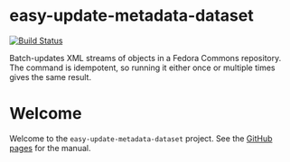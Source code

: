 easy-update-metadata-dataset
============================
[![Build Status](https://travis-ci.org/DANS-KNAW/easy-update-metadata-dataset.png?branch=master)](https://travis-ci.org/DANS-KNAW/easy-update-metadata-dataset)

Batch-updates XML streams of objects in a Fedora Commons repository. The command is idempotent, so running it either once or multiple times gives the same result.

Welcome
=======

Welcome to the `easy-update-metadata-dataset` project. See the [GitHub pages](https://dans-knaw.github.io/easy-update-metadata-dataset/) for the manual.
